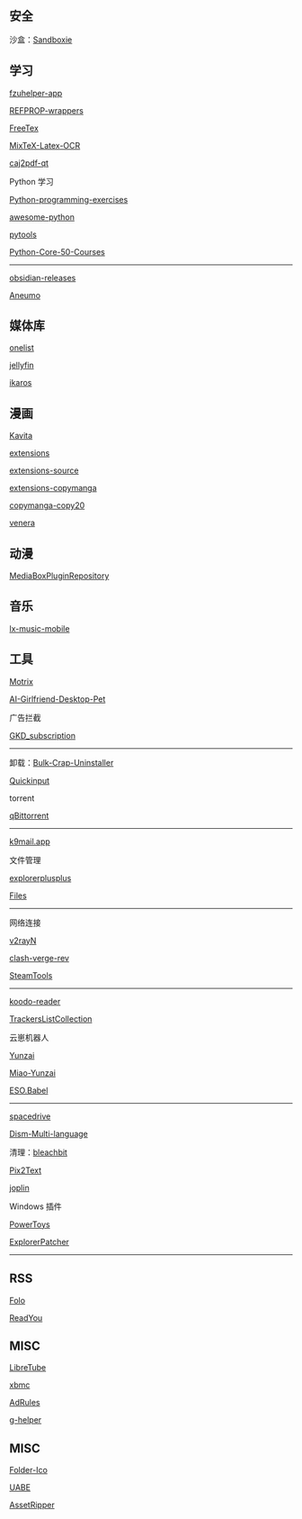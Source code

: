 ## 安全

沙盒：[Sandboxie](https://github.com/sandboxie-plus/Sandboxie)


## 学习

[fzuhelper-app](https://github.com/west2-online/fzuhelper-app)

[REFPROP-wrappers](https://github.com/usnistgov/REFPROP-wrappers)

[FreeTex](https://github.com/zstar1003/FreeTex)

[MixTeX-Latex-OCR](https://github.com/RQLuo/MixTeX-Latex-OCR)

[caj2pdf-qt](https://github.com/sainnhe/caj2pdf-qt)

Python 学习

[Python-programming-exercises](https://github.com/zhiwehu/Python-programming-exercises)

[awesome-python](https://github.com/vinta/awesome-python)

[pytools](https://github.com/CharlesPikachu/pytools)

[Python-Core-50-Courses](https://github.com/jackfrued/Python-Core-50-Courses)

---

[obsidian-releases](https://github.com/obsidianmd/obsidian-releases)

[Aneumo](https://github.com/Xigui-Li/Aneumo)

## 媒体库

[onelist](https://github.com/msterzhang/onelist)

[jellyfin](https://github.com/jellyfin/jellyfin)

[ikaros](https://github.com/Suwmlee/ikaros)

## 漫画

[Kavita](https://github.com/Kareadita/Kavita)

[extensions](https://github.com/keiyoushi/extensions)

[extensions-source](https://github.com/keiyoushi/extensions-source)

[extensions-copymanga](https://github.com/cofedream/extensions-copymanga)

[copymanga-copy20](https://github.com/LittleSurvival/copymanga-copy20)

[venera](https://github.com/venera-app/venera)

## 动漫

[MediaBoxPluginRepository](https://github.com/RyensX/MediaBoxPluginRepository)

## 音乐

[lx-music-mobile](https://github.com/lyswhut/lx-music-mobile)

## 工具

[Motrix](https://github.com/agalwood/Motrix)

[AI-Girlfriend-Desktop-Pet](https://github.com/DD-MASTERT/AI-Girlfriend-Desktop-Pet)

广告拦截

[GKD_subscription](https://github.com/AIsouler/GKD_subscription)

---

卸载：[Bulk-Crap-Uninstaller](https://github.com/Klocman/Bulk-Crap-Uninstaller)

[Quickinput](https://github.com/ChiyukiGana/Quickinput)

torrent

[qBittorrent](https://github.com/qbittorrent/qBittorrent)

---

[k9mail.app](https://github.com/k9mail/k9mail.app)

文件管理

[explorerplusplus](https://github.com/derceg/explorerplusplus)

[Files](https://github.com/files-community/Files)

---

网络连接

[v2rayN](https://github.com/2dust/v2rayN)

[clash-verge-rev](https://github.com/clash-verge-rev/clash-verge-rev)

[SteamTools](https://github.com/BeyondDimension/SteamTools)

---

[koodo-reader](https://github.com/koodo-reader/koodo-reader)

[TrackersListCollection](https://github.com/XIU2/TrackersListCollection)

云崽机器人

[Yunzai](https://github.com/TimeRainStarSky/Yunzai)

[Miao-Yunzai](https://github.com/yoimiya-kokomi/Miao-Yunzai)

[ESO.Babel](https://github.com/Xzcy/ESO.Babel)

---

[spacedrive](https://github.com/spacedriveapp/spacedrive)

[Dism-Multi-language](https://github.com/Chuyu-Team/Dism-Multi-language)

清理：[bleachbit](https://github.com/bleachbit/bleachbit)

[Pix2Text](https://github.com/breezedeus/Pix2Text)

[joplin](https://github.com/laurent22/joplin)

Windows 插件

[PowerToys](https://github.com/microsoft/PowerToys)

[ExplorerPatcher](https://github.com/valinet/ExplorerPatcher)

---



## RSS

[Folo](https://github.com/RSSNext/Folo)

[ReadYou](https://github.com/ReadYouApp/ReadYou)

## MISC

[LibreTube](https://github.com/libre-tube/LibreTube)

[xbmc](https://github.com/xbmc/xbmc)

[AdRules](https://github.com/Cats-Team/AdRules)

[g-helper](https://github.com/seerge/g-helper)

## MISC

[Folder-Ico](https://github.com/icon11-community/Folder-Ico)

[UABE](https://github.com/SeriousCache/UABE)

[AssetRipper](https://github.com/AssetRipper/AssetRipper)

